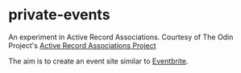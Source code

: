 # private-events
An experiment in Active Record Associations. Courtesy of The Odin Project's [Active Record Associations Project](http://www.theodinproject.com/ruby-on-rails/associations)

The aim is to create an event site similar to [Eventbrite](http://www.eventbrite.com/).